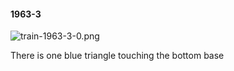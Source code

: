 #### 1963-3
![train-1963-3-0.png](https://github.com/lil-lab/nlvr/raw/master/nlvr/train/images/10/train-1963-3-0.png "train-1963-3-0.png")

There is one blue triangle touching the bottom base